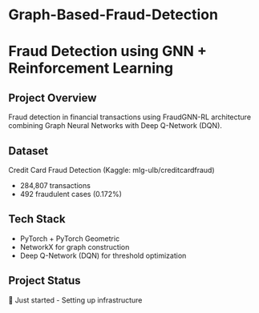 # Graph-Based-Fraud-Detection

# Fraud Detection using GNN + Reinforcement Learning

## Project Overview
Fraud detection in financial transactions using FraudGNN-RL architecture combining Graph Neural Networks with Deep Q-Network (DQN).

## Dataset
Credit Card Fraud Detection (Kaggle: mlg-ulb/creditcardfraud)
- 284,807 transactions
- 492 fraudulent cases (0.172%)

## Tech Stack
- PyTorch + PyTorch Geometric
- NetworkX for graph construction
- Deep Q-Network (DQN) for threshold optimization

## Project Status
🚀 Just started - Setting up infrastructure
